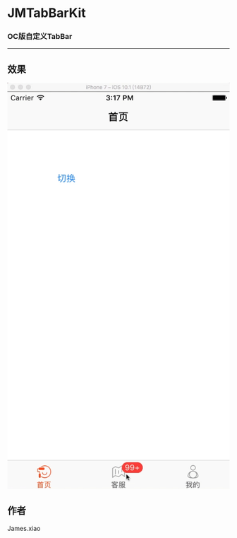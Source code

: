 # JMTabBarKit
### OC版自定义TabBar
---

## 效果
![Alt Text](https://github.com/xiaobs/JMShareSource/raw/master/screenshots/OC/JMTabBarKit/JMTabBarKit.gif)

## 作者
James.xiao
